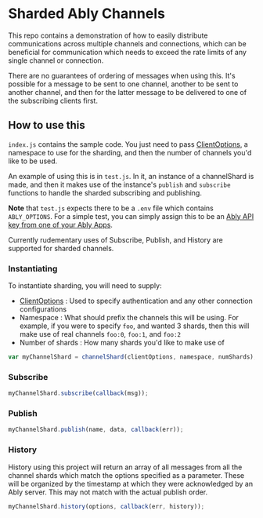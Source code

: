 # Sharded Ably Channels

This repo contains a demonstration of how to easily distribute communications across multiple channels and connections, which can be beneficial for communication which needs to exceed the rate limits of any single channel or connection.

There are no guarantees of ordering of messages when using this. It's possible for a message to be sent to one channel, another to be sent to another channel, and then for the latter message to be delivered to one of the subscribing clients first.

## How to use this

`index.js` contains the sample code. You just need to pass [ClientOptions](https://ably.com/documentation/realtime/usage#client-options), a namespace to use for the sharding, and then the number of channels you'd like to be used.

An example of using this is in `test.js`. In it, an instance of a channelShard is made, and then it makes use of the instance's `publish` and `subscribe` functions to handle the sharded subscribing and publishing.

**Note** that `test.js` expects there to be a `.env` file which contains `ABLY_OPTIONS`. For a simple test, you can simply assign this to be an [Ably API key from one of your Ably Apps](https://ably.com/accounts/any/apps/any/app_keys).

Currently rudementary uses of Subscribe, Publish, and History are supported for sharded channels.

### Instantiating

To instantiate sharding, you will need to supply:

- [ClientOptions](https://ably.com/documentation/realtime/usage#client-options) : Used to specify authentication and any other connection configurations
- Namespace : What should prefix the channels this will be using. For example, if you were to specify `foo`, and wanted 3 shards, then this will make use of real channels `foo:0`, `foo:1`, and `foo:2`
- Number of shards : How many shards you'd like to make use of

```javascript
var myChannelShard = channelShard(clientOptions, namespace, numShards);
```

### Subscribe

```javascript
myChannelShard.subscribe(callback(msg));
```

### Publish

```javascript
myChannelShard.publish(name, data, callback(err));
```

### History

History using this project will return an array of all messages from all the channel shards which match the options specified as a parameter. These will be organized by the timestamp at which they were acknowledged by an Ably server. This may not match with the actual publish order.

```javascript
myChannelShard.history(options, callback(err, history));
```